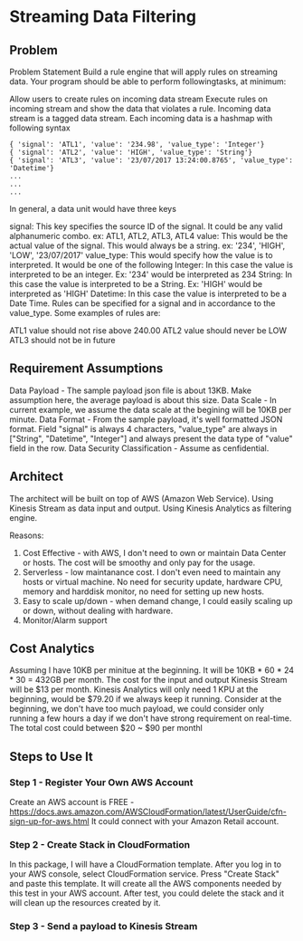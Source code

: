 # Streaming Data Filtering

## Problem
Problem Statement
Build a rule engine that will apply rules on streaming data. Your program should be able to perform followingtasks, at minimum:

Allow users to create rules on incoming data stream
Execute rules on incoming stream and show the data that violates a rule.
Incoming data stream is a tagged data stream. Each incoming data is a hashmap with following syntax

```
{ 'signal': 'ATL1', 'value': '234.98', 'value_type': 'Integer'}
{ 'signal': 'ATL2', 'value': 'HIGH', 'value_type': 'String'}
{ 'signal': 'ATL3', 'value': '23/07/2017 13:24:00.8765', 'value_type': 'Datetime'}
...
...
...
```

In general, a data unit would have three keys

signal: This key specifies the source ID of the signal. It could be any valid alphanumeric combo. ex: ATL1, ATL2, ATL3, ATL4
value: This would be the actual value of the signal. This would always be a string. ex: '234', 'HIGH', 'LOW', '23/07/2017'
value_type: This would specify how the value is to interpreted. It would be one of the following
Integer: In this case the value is interpreted to be an integer. Ex: '234' would be interpreted as 234
String: In this case the value is interpreted to be a String. Ex: 'HIGH' would be interpreted as 'HIGH'
Datetime: In this case the value is interpreted to be a Date Time.
Rules can be specified for a signal and in accordance to the value_type. Some examples of rules are:

ATL1 value should not rise above 240.00
ATL2 value should never be LOW
ATL3 should not be in future

## Requirement Assumptions
Data Payload - The sample payload json file is about 13KB. Make assumption here, the average payload is about this size.
Data Scale - In current example, we assume the data scale at the begining will be 10KB per minute.
Data Format - From the sample payload, it's well formatted JSON format. Field "signal" is always 4 characters, "value_type" are always in ["String", "Datetime", "Integer"] and always present the data type of "value" field in the row.
Data Security Classification - Assume as cenfidential.

## Architect
The architect will be built on top of AWS (Amazon Web Service). Using Kinesis Stream as data input and output. Using Kinesis Analytics as filtering engine.

Reasons:
1. Cost Effective - with AWS, I don't need to own or maintain Data Center or hosts. The cost will be smoothy and only pay for the usage.
2. Serverless - low maintanance cost. I don't even need to maintain any hosts or virtual machine. No need for security update, hardware CPU, memory and harddisk monitor, no need for setting up new hosts.
3. Easy to scale up/down - when demand change, I could easily scaling up or down, without dealing with hardware.
4. Monitor/Alarm support

## Cost Analytics
Assuming I have 10KB per minitue at the beginning. It will be 10KB * 60 * 24 * 30 = 432GB per month. The cost for the input and output Kinesis Stream will be $13 per month. Kinesis Analytics will only need 1 KPU at the beginning, would be $79.20 if we always keep it running. Consider at the beginning, we don't have too much payload, we could consider only running a few hours a day if we don't have strong requirement on real-time. The total cost could between $20 ~ $90 per monthl

## Steps to Use It

### Step 1 - Register Your Own AWS Account
Create an AWS account is FREE - https://docs.aws.amazon.com/AWSCloudFormation/latest/UserGuide/cfn-sign-up-for-aws.html
It could connect with your Amazon Retail account.

### Step 2 - Create Stack in CloudFormation
In this package, I will have a CloudFormation template. After you log in to your AWS console, select CloudFormation service. Press "Create Stack" and paste this template. It will create all the AWS components needed by this test in your AWS account. After test, you could delete the stack and it will clean up the resources created by it.

### Step 3 - Send a payload to Kinesis Stream




















